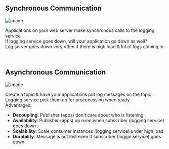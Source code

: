 ## Synchronous Communication
![image](https://github.com/ramkrushna26/gcp-notes/assets/45620457/603fba64-3f7a-4004-8a55-47bb3ca89317)  

Applications on your web server make synchronous calls to the logging service  
If logging service goes down, will your application go down as well?  
Log server goes down very often if there is high load & lot of logs coming in  

</br>

## Asynchronous Communication
![image](https://github.com/ramkrushna26/gcp-notes/assets/45620457/7b0a48fb-d1ef-41a9-a72d-56fcbaea3a98)  

Create a topic & have your applications put log messages on the topic  
Logging service pick them up for procecessing when ready  
Advantages:
  * **Decoupling**: Publisher (apps) don't care about who is listening
  * **Availability**: Publisher (apps) up even when subscriber (logging service) goes down
  * **Scalability**: Scale consumer instances (logging service) under high load
  * **Durability**: Message is not lost even if subscriber (loggin service) goes down

